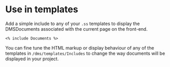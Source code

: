 # Use in templates

Add a simple include to any of your `.ss` templates to display the DMSDocuments associated with
the current page on the front-end.

```
<% include Documents %>
```

You can fine tune the HTML markup or display behaviour of any of the templates in `/dms/templates/Includes` to change
the way documents will be displayed in your project.

